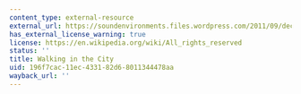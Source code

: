 ```yaml
---
content_type: external-resource
external_url: https://soundenvironments.files.wordpress.com/2011/09/decerteau_walking.pdf
has_external_license_warning: true
license: https://en.wikipedia.org/wiki/All_rights_reserved
status: ''
title: Walking in the City
uid: 196f7cac-11ec-4331-82d6-8011344478aa
wayback_url: ''
---
```

